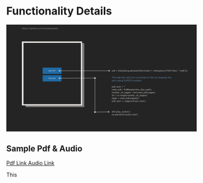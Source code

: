 <h1>Functionality Details</h1>
<img src="image/1.jpg">
<h2>Sample Pdf & Audio</h2>

<a href="https://github.com/remarkeyable/100-Days-of-Code-The-Complete-Python-Pro-Bootcamp/blob/main/Day%2090/Sample%20Pdf/PYTHON_TEST.pdf"> Pdf Link </a>
<a href="https://voca.ro/1am0ZI06zKHs"> Audio Link </a>
<p>This </p>
